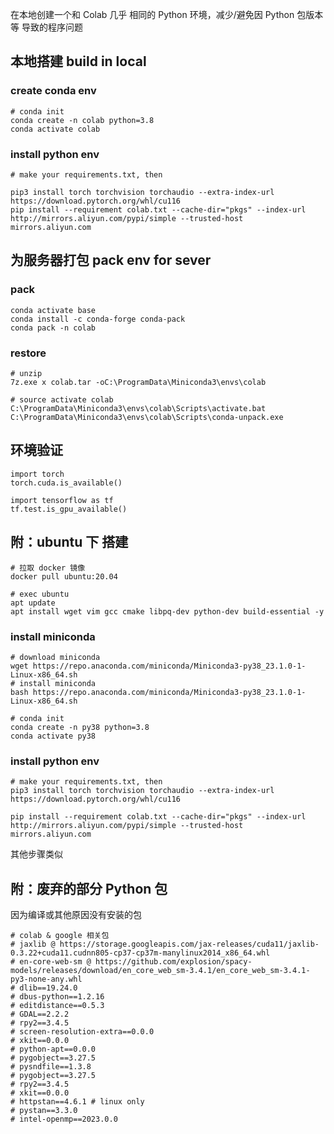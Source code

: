 在本地创建一个和 Colab 几乎 相同的 Python 环境，减少/避免因 Python 包版本等 导致的程序问题

## 本地搭建 build in local 

### create conda env

```
# conda init
conda create -n colab python=3.8
conda activate colab
```

### install python env

```
# make your requirements.txt, then

pip3 install torch torchvision torchaudio --extra-index-url https://download.pytorch.org/whl/cu116
pip install --requirement colab.txt --cache-dir="pkgs" --index-url http://mirrors.aliyun.com/pypi/simple --trusted-host mirrors.aliyun.com
```


## 为服务器打包 pack env for sever

### pack

```
conda activate base
conda install -c conda-forge conda-pack
conda pack -n colab
```

### restore

```
# unzip
7z.exe x colab.tar -oC:\ProgramData\Miniconda3\envs\colab

# source activate colab
C:\ProgramData\Miniconda3\envs\colab\Scripts\activate.bat
C:\ProgramData\Miniconda3\envs\colab\Scripts\conda-unpack.exe
```

## 环境验证 

```
import torch
torch.cuda.is_available()

import tensorflow as tf
tf.test.is_gpu_available()
```


## 附：ubuntu 下 搭建

```
# 拉取 docker 镜像
docker pull ubuntu:20.04

# exec ubuntu
apt update
apt install wget vim gcc cmake libpq-dev python-dev build-essential -y

```

### install miniconda

```
# download miniconda 
wget https://repo.anaconda.com/miniconda/Miniconda3-py38_23.1.0-1-Linux-x86_64.sh
# install miniconda 
bash https://repo.anaconda.com/miniconda/Miniconda3-py38_23.1.0-1-Linux-x86_64.sh

# conda init
conda create -n py38 python=3.8
conda activate py38

```

### install python env

```
# make your requirements.txt, then
pip3 install torch torchvision torchaudio --extra-index-url https://download.pytorch.org/whl/cu116

pip install --requirement colab.txt --cache-dir="pkgs" --index-url http://mirrors.aliyun.com/pypi/simple --trusted-host mirrors.aliyun.com
```

其他步骤类似


## 附：废弃的部分 Python 包

因为编译或其他原因没有安装的包

```
# colab & google 相关包
# jaxlib @ https://storage.googleapis.com/jax-releases/cuda11/jaxlib-0.3.22+cuda11.cudnn805-cp37-cp37m-manylinux2014_x86_64.whl
# en-core-web-sm @ https://github.com/explosion/spacy-models/releases/download/en_core_web_sm-3.4.1/en_core_web_sm-3.4.1-py3-none-any.whl
# dlib==19.24.0
# dbus-python==1.2.16
# editdistance==0.5.3
# GDAL==2.2.2
# rpy2==3.4.5
# screen-resolution-extra==0.0.0
# xkit==0.0.0
# python-apt==0.0.0
# pygobject==3.27.5
# pysndfile==1.3.8
# pygobject==3.27.5
# rpy2==3.4.5
# xkit==0.0.0
# httpstan==4.6.1 # linux only
# pystan==3.3.0
# intel-openmp==2023.0.0
```
